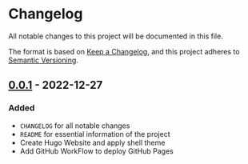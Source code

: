 # Changelog

All notable changes to this project will be documented in this file.

The format is based on [Keep a Changelog](https://keepachangelog.com/en/1.0.0/),
and this project adheres to [Semantic Versioning](https://semver.org/spec/v2.0.0.html).


## [0.0.1] - 2022-12-27

### Added

- `CHANGELOG` for all notable changes
- `README` for essential information of the project
- Create Hugo Website and apply shell theme
- Add GitHub WorkFlow to deploy GitHub Pages

[0.0.1]: https://github.com/inferno-moe/inferno-moe.github.io/releases/tag/v0.0.1
